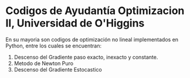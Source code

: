 # Codigos de Ayudantía Optimizacion II, Universidad de O'Higgins

En su mayoria son codigos de optimización no lineal implementados en Python, entre los cuales se encuentran:
 1. Descenso del Gradiente paso exacto, inexacto y constante.
 2. Metodo de Newton Puro
 3. Descenso del Gradiente Estocastico
